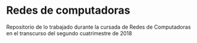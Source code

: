 <h1>Redes de computadoras</h1>

Repositorio de lo trabajado durante la cursada de Redes de Computadoras en el transcurso del segundo cuatrimestre de 2018
